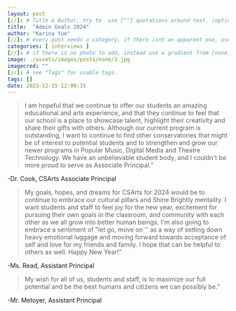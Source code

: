```yaml
---
layout: post
[//]: # Title & Author, try to  use [""] quotations around text. (optional, just formality).
title:  "Admin Goals 2024"
author: "Karina Yue"
[//]: # every post needs a category, if there isnt an apparent one, use [misc].
categories: [ interviews ]
[//]: # if there is no photo to add, instead use a gradient from [none] folder by picking a number from 1-10. (all gradients are .jpg)
image: ./assets/images/posts/none/3.jpg
imagecred: ""
[//]: # see "Tags" for usable tags.
tags: []
date: 2023-12-15 12:00:15
---
```

> I am hopeful that we continue to offer our students an amazing educational and arts experience, and that they continue to feel that our school is a place to showcase talent, highlight their creativity and share their gifts with others. Although our current program is outstanding, I want to continue to find other conservatories that might be of interest to potential students and to strengthen and grow our newer programs in Popular Music, Digital Media and Theatre Technology. We have an unbelievable student body, and I couldn't be more proud to serve as Associate Principal.”

-Dr. Cook, CSArts Associate Principal

> My goals, hopes, and dreams for CSArts  for 2024 would be to continue to embrace our cultural pillars and Shine Brightly mentality. I want students and staff to feel joy for the new year, excitement for pursuing their own goals in the classroom, and community with each other as we all grow into better human beings. I'm also going to embrace a sentiment of "let go, move on '' as a way of setting down heavy emotional luggage and moving forward towards acceptance of self and love for my friends and family. I hope that can be helpful to others as well. Happy New Year!”

-Ms. Read, Assistant Principal

> My wish for all of us, students and staff, is to maximize our full potential and be the best humans and citizens we can possibly be.”

-Mr. Metoyer, Assistant Principal